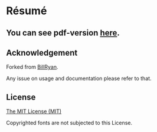 # Résumé
## You can see pdf-version [here](https://latexonline.cc/compile?git=https://github.com/DKXXXL/resume&target=resume.tex&command=xelatex).

## Acknowledgement

Forked from [BillRyan](https://github.com/billryan/resume).

Any issue on usage and documentation please refer to that.


## License

[The MIT License (MIT)](http://opensource.org/licenses/MIT)

Copyrighted fonts are not subjected to this License.
